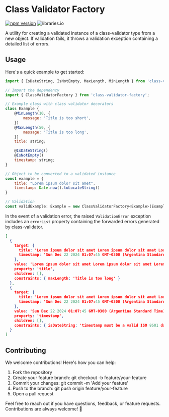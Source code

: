 # Class Validator Factory

[![npm version](https://img.shields.io/npm/v/class-validator-factory)](https://www.npmjs.com/package/class-validator-factory)
![libraries.io](https://img.shields.io/librariesio/release/npm/class-validator-factory)

A utility for creating a validated instance of a class-validator type from a new object. If validation fails, it throws a validation exception containing a detailed list of errors.

## Usage
Here's a quick example to get started:

```javascript
import { IsDateString, IsNotEmpty, MaxLength, MinLength } from 'class-validator';

// Import the dependency
import { ClassValidatorFactory } from 'class-validator-factory';

// Example class with class validator decorators
class Example {
    @MinLength(10, {
        message: 'Title is too short',
    })
    @MaxLength(50, {
        message: 'Title is too long',
    })
    title: string;

    @IsDateString()
    @IsNotEmpty()
    timestamp: string;
}

// Object to be converted to a validated instance
const example = {
    title: "Lorem ipsum dolor sit amet",
    timestamp: Date.now().toLocaleString()
}

// Validation
const validExample: Example = new ClassValidatorFactory<Example>(Example).createInstance(example);

```

In the event of a validation error, the raised `ValidationError` exception includes an `errorList` property containing the forwarded errors generated by class-validator.

```json
[
  {
    target: {
      title: 'Lorem ipsum dolor sit amet Lorem ipsum dolor sit amet Lorem ipsum dolor sit amet Lorem ipsum dolor sit amet',
      timestamp: 'Sun Dec 22 2024 01:07:45 GMT-0300 (Argentina Standard Time)'
    },
    value: 'Lorem ipsum dolor sit amet Lorem ipsum dolor sit amet Lorem ipsum dolor sit amet Lorem ipsum dolor sit amet',
    property: 'title',
    children: [],
    constraints: { maxLength: 'Title is too long' }
  },
  {
    target: {
      title: 'Lorem ipsum dolor sit amet Lorem ipsum dolor sit amet Lorem ipsum dolor sit amet Lorem ipsum dolor sit amet',
      timestamp: 'Sun Dec 22 2024 01:07:45 GMT-0300 (Argentina Standard Time)'
    },
    value: 'Sun Dec 22 2024 01:07:45 GMT-0300 (Argentina Standard Time)',
    property: 'timestamp',
    children: [],
    constraints: { isDateString: 'timestamp must be a valid ISO 8601 date string' }
  }
]
```

## Contributing
We welcome contributions! Here's how you can help:

1. Fork the repository
2. Create your feature branch: git checkout -b feature/your-feature
3. Commit your changes: git commit -m 'Add your feature'
4. Push to the branch: git push origin feature/your-feature
5. Open a pull request

Feel free to reach out if you have questions, feedback, or feature requests. Contributions are always welcome! 🎉